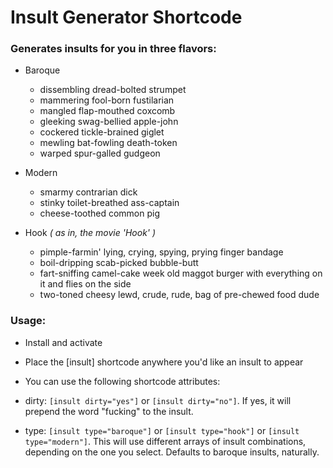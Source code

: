Insult Generator Shortcode
==========================

### Generates insults for you in three flavors:

* Baroque

  * dissembling dread-bolted strumpet
  * mammering fool-born fustilarian
  * mangled flap-mouthed coxcomb
  * gleeking swag-bellied apple-john
  * cockered tickle-brained giglet
  * mewling bat-fowling death-token
  * warped spur-galled gudgeon

* Modern

  * smarmy contrarian dick
  * stinky toilet-breathed ass-captain
  * cheese-toothed common pig

* Hook _( as in, the movie 'Hook' )_

  * pimple-farmin' lying, crying, spying, prying finger bandage
  * boil-dripping scab-picked bubble-butt
  * fart-sniffing camel-cake week old maggot burger with everything on it and flies on the side
  * two-toned cheesy lewd, crude, rude, bag of pre-chewed food dude

### Usage:

* Install and activate

* Place the [insult] shortcode anywhere you'd like an insult to appear

* You can use the following shortcode attributes:

* dirty: `[insult dirty="yes"]` or `[insult dirty="no"]`. If yes, it will prepend the word "fucking" to the insult.

*  type: `[insult type="baroque"]` or `[insult type="hook"]` or `[insult type="modern"]`. This will use different arrays of insult combinations, depending on the one you select. Defaults to baroque insults, naturally.
